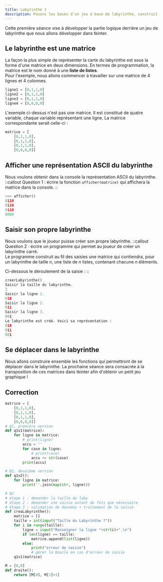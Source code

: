 ```yaml
---
title: Labyrinthe 1
description: Posons les bases d'un jeu à base de labyrinthe, construit à l'aide de tkinter
---
```


Cette première séance vise à développer la partie logique derrière un jeu de labyrinthe que nous allons développer dans tkinter.

## Le labyrinthe est une matrice

La façon la plus simple de représenter la carte du labyrinthe est sous la forme d'une matrice en deux dimensions. En termes de programmation, la matrice est le nom donné à une **liste de listes**.  
Pour l'exemple, nous allons commencer à travailler sur une matrice de 4 lignes et 4 colonnes.

```py [exemple.py]
ligne1 = [0,1,1,0]
ligne2 = [0,1,1,0]
ligne3 = [0,1,1,0]
ligne4 = [0,0,0,0]
```

L'exemple ci-dessus n'est pas une matrice. Il est constitué de quatre variable, chaque variable représentant une ligne. La matrice correspondante serait celle-ci :

```py [exemple.py]
matrice = [
    [0,1,1,0],
    [0,1,1,0],
    [0,1,1,0],
    [0,0,0,0]]
```

## Afficher une représentation ASCII du labyrinthe

Nous voulons obtenir dans la console la représentation ASCII du labyrinthe.
::callout
Question 1 : écrire la fonction `afficher(matrice)` qui affichera la matrice dans la console.
::

```py [exemple.py]
>>> afficher()
0110
0110
0110
0000
```

## Saisir son propre labyrinthe

Nous voulons que le joueur puisse créer son propre labyrinthe.
::callout
Question 2 : écrire un programme qui permet au joueur de créer un labyrinthe carré.  
Le programme construit au fil des saisies une matrice qui contiendra, pour un labyrinthe de taille $n$, une liste de $n$ listes, contenant chacune $n$ éléments.

Ci-dessous le déroulement de la saisie :
::

```py [exemple.py]
creerLabyrinthe()
Saisir la taille du labyrinthe.
3
Saisir la ligne 1.
010
Saisir la ligne 2.
011
Saisir la ligne 3.
001
Le labyrinthe est créé. Voici sa représentation :
010
011
001
```

## Se déplacer dans le labyrinthe

Nous allons construire ensemble les fonctions qui permettront de se déplacer dans le labyrinthe.
La prochaine séance sera consacrée à la transposition de ces matrices dans tkinter afin d'obtenir un petit jeu graphique !

## Correction

```python [correction.py]
matrice = [
    [0,1,1,0],
    [0,1,1,0],
    [0,1,1,0],
    [0,0,0,0]]
# Q1, première version
def q1v1(matrice):
    for ligne in matrice:
        # print(ligne)
        accu = ''
        for case in ligne:
            # print(case)
            accu += str(case)
        print(accu)

# Q1, deuxième version
def q1v2():
    for ligne in matrice:
        print(''.join(map(str, ligne)))

# Q2
# étape 1 : demander la taille du laby
# étape 2 : demander une saisie autant de fois que nécessaire
# étape 3 : validation de données + traitement de la saisie
def creaLabyrinthe():
    matrice = []
    taille = int(input("Taille du Labyrinthe ?"))
    for i in range(taille):
        ligne = input("Renseigner la ligne "+str(i)+".\n")
        if len(ligne) == taille:
            matrice.append(list(ligne))
        else:
            print("erreur de saisie")
            # gérer la boucle en cas d'erreur de saisie
    q1v1(matrice)

M = [0,0]
def droite():
    return [M[0], M[1]+1]




```
